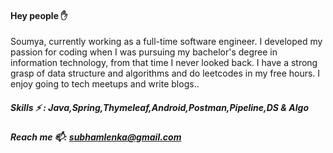 #### Hey people :raised_hand:
Soumya, currently working as a full-time software engineer. I developed my passion for coding when I was pursuing my bachelor's degree in information technology, from that time I never looked back. I have a strong grasp of data structure and algorithms and do leetcodes in my free hours. I enjoy going to tech meetups and write blogs..
  
##### Skills ⚡ : Java,Spring,Thymeleaf,Android,Postman,Pipeline,DS & Algo<br>

##### Reach me 📫: subhamlenka@gmail.com

<!--
**subhamlenka/subhamlenka** is a ✨ _special_ ✨ repository because its `README.md` (this file) appears on your GitHub profile.

Here are some ideas to get you started:

- 🔭 I’m currently working on ...
- 🌱 I’m currently learning ...
- 👯 I’m looking to collaborate on ...
- 🤔 I’m looking for help with ...
- 💬 Ask me about ...
- 📫 How to reach me: ...
- 😄 Pronouns: ...
- ⚡ Fun fact: ...
-->
